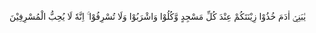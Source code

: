 يٰبَنِيْۤ اٰدَمَ خُذُوْا زِيْنَتَكُمْ عِنْدَ كُلِّ مَسْجِدٍ وَّكُلُوْا وَاشْرَبُوْا وَلَا تُسْرِفُوْا  ۚ  اِنَّهٗ لَا يُحِبُّ الْمُسْرِفِيْنَ